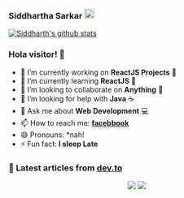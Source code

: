 ### Siddhartha Sarkar <img src="https://d2fltix0v2e0sb.cloudfront.net/dev-badge.svg" alt="Siddhartha Sarkar's DEV Profile" height="20" width="20">

[![Siddharth's github stats](https://github-readme-stats.vercel.app/api?username=siddsarkar)](https://github.com/anuraghazra/github-readme-stats)
### Hola visitor! 👋

- 🔭 I’m currently working on **ReactJS Projects** 🌝
- 🌱 I’m currently learning **ReactJS** 🌼
- 👯 I’m looking to collaborate on **Anything** 🐬
- 🤔 I’m looking for help with **Java** ☕
- 💬 Ask me about **Web Development** 💻
- 📫 How to reach me: **[facebbook](http://facebook.com/sidking791)**
- 😄 Pronouns: *nah!
- ⚡ Fun fact: **I sleep Late**

### 📝 Latest articles from [dev.to](https://dev.to/siddsarkar)

<p align="center">

<img src="https://visitor-badge.laobi.icu/badge?page_id=siddsarkar.siddsarkar" />


<img src="https://img.shields.io/badge/dynamic/json?color=brightgreen&label=followers&query=followers&url=https%3A%2F%2Fapi.github.com%2Fusers%2Fsiddsarkar" />


</p>

